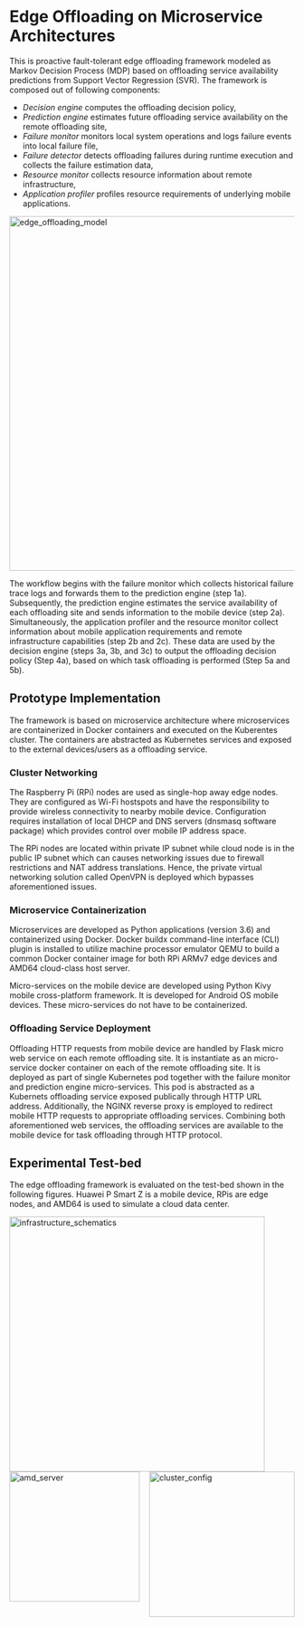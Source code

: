 # Edge Offloading on Microservice Architectures
This is proactive fault-tolerant edge offloading framework modeled as Markov Decision Process (MDP) based on offloading service availability predictions from Support Vector Regression (SVR). The framework is composed out of following components:

- *Decision engine* computes the offloading decision policy,
- *Prediction engine* estimates future offloading service availability on the remote offloading site,
- *Failure monitor* monitors local system operations and logs failure events into local failure file,
- *Failure detector* detects offloading failures during runtime execution and collects the failure estimation data,
- *Resource monitor* collects resource information about remote infrastructure,
- *Application profiler* profiles resource requirements of underlying mobile applications.

<img width="627" alt="edge_offloading_model" src="https://user-images.githubusercontent.com/89394269/153574960-a9df1b15-5ea7-42b3-90cc-59c6a149c1eb.png">

The workflow begins with the failure monitor which collects historical failure trace logs and forwards them to the prediction engine (step 1a). Subsequently, the prediction engine estimates the service availability of each offloading site and sends information to the mobile device (step 2a). Simultaneously, the application profiler and the resource monitor collect information about mobile application requirements and remote infrastructure capabilities (step 2b and 2c). These data are used by the decision engine (steps 3a, 3b, and 3c) to output the offloading decision policy (Step 4a), based on which task offloading is performed (Step 5a and 5b).

## Prototype Implementation
The framework is based on microservice architecture where microservices are containerized in Docker containers and executed on the Kuberentes cluster. The containers are abstracted as Kubernetes services and exposed to the external devices/users as a offloading service. 

### Cluster Networking
The Raspberry Pi (RPi) nodes are used as single-hop away edge nodes. They are configured as Wi-Fi hostspots and have the responsibility to provide wireless connectivity to nearby mobile device. Configuration requires installation of local DHCP and DNS servers (dnsmasq software package) which provides control over mobile IP address space.

The RPi nodes are located within private IP subnet while cloud node is in the public IP subnet which can causes networking issues due to firewall restrictions and NAT address translations. Hence, the private virtual networking solution called OpenVPN is deployed which bypasses aforementioned issues.

### Microservice Containerization
Microservices are developed as Python applications (version 3.6) and containerized using Docker. Docker buildx command-line interface (CLI) plugin is installed to utilize machine processor emulator QEMU to build a common Docker container image for both RPi ARMv7 edge devices and AMD64 cloud-class host server. 

Micro-services on the mobile device are developed using Python Kivy mobile cross-platform framework. It is developed for Android OS mobile devices. These micro-services do not have to be containerized.

### Offloading Service Deployment
Offloading HTTP requests from mobile device are handled by Flask micro web service on each remote offloading site. It is instantiate as an micro-service docker container on each of the remote offloading site. It is deployed as part of single Kubernetes pod together with the failure monitor and prediction engine micro-services. This pod is abstracted as a Kubernets offloading service exposed publically through HTTP URL address. Additionally, the NGINX reverse proxy is employed to redirect mobile HTTP requests to appropriate offloading services. Combining both aforementioned web services, the offloading services are available to the mobile device for task offloading through HTTP protocol.

## Experimental Test-bed
The edge offloading framework is evaluated on the test-bed shown in the following figures. Huawei P Smart Z is a mobile device, RPis are edge nodes, and AMD64 is used to simulate a cloud data center.

<p align="left">
  <img width="451" alt="infrastructure_schematics" src="https://user-images.githubusercontent.com/89394269/153597551-3dd0423b-503e-4490-9047-90a9864c0e62.png" align="left">
  <img width="230" alt="amd_server" src="https://user-images.githubusercontent.com/89394269/153597579-d5386de8-a2d2-4339-9b5e-b0e8fa86eb3a.png" align="center">
  <img width="257" alt="cluster_config" src="https://user-images.githubusercontent.com/89394269/153598398-426704be-f909-4b3c-b98a-6717d0d43fab.png" align="right">
</p>
